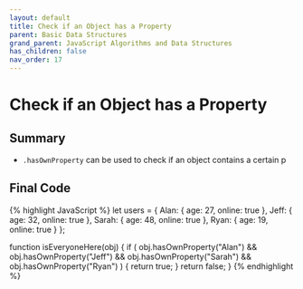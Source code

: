 ```yaml
---
layout: default
title: Check if an Object has a Property
parent: Basic Data Structures
grand_parent: JavaScript Algorithms and Data Structures
has_children: false
nav_order: 17
---
```

# Check if an Object has a Property
## Summary
- `.hasOwnProperty` can be used to check if an object contains a certain p

## Final Code

{% highlight JavaScript %}
let users = {
  Alan: {
    age: 27,
    online: true
  },
  Jeff: {
    age: 32,
    online: true
  },
  Sarah: {
    age: 48,
    online: true
  },
  Ryan: {
    age: 19,
    online: true
  }
};

function isEveryoneHere(obj) {
  if (
    obj.hasOwnProperty("Alan") &&
    obj.hasOwnProperty("Jeff") &&
    obj.hasOwnProperty("Sarah") &&
    obj.hasOwnProperty("Ryan")
  ) {
    return true;
  }
  return false;
}
{% endhighlight %}